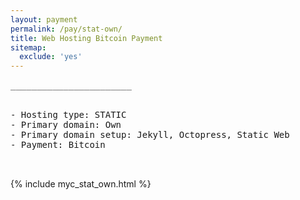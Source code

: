 ```yaml
---
layout: payment
permalink: /pay/stat-own/
title: Web Hosting Bitcoin Payment
sitemap:
  exclude: 'yes'
---
```


<pre style="text-align:left">
_______________________


- Hosting type: STATIC
- Primary domain: Own
- Primary domain setup: Jekyll, Octopress, Static Web
- Payment: Bitcoin

_______________________
</pre>

{% include myc_stat_own.html %}
